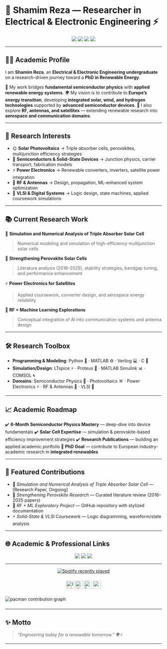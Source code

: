 # 🌌 Shamim Reza — Researcher in Electrical & Electronic Engineering ⚡

<p align="center">
  <img src="https://img.shields.io/badge/Research-Solar%20Cells-orange?style=for-the-badge" />
  <img src="https://img.shields.io/badge/Focus-Semiconductors-blue?style=for-the-badge" />
  <img src="https://img.shields.io/badge/Applications-Power%20Electronics%20%26%20Satellites-purple?style=for-the-badge" />
  <img src="https://img.shields.io/badge/Vision-Integrated%20Renewables-green?style=for-the-badge" />
</p>  

---

## 🧑‍🎓 Academic Profile

I am **Shamim Reza**, an **Electrical & Electronic Engineering undergraduate** on a research-driven journey toward a **PhD in Renewable Energy**.

🔬 My work bridges **fundamental semiconductor physics** with **applied renewable energy systems**.
🌍 My vision is to contribute to **Europe’s energy transition**, developing **integrated solar, wind, and hydrogen technologies** supported by **advanced semiconductor devices**.
📡 I also explore **RF, antennas, and satellites** — extending renewable research into **aerospace and communication domains**.

---

## 🎯 Research Interests

* 🌞 **Solar Photovoltaics** → Triple absorber cells, perovskites, multijunction efficiency strategies
* 💎 **Semiconductors & Solid-State Devices** → Junction physics, carrier transport, fabrication models
* ⚡ **Power Electronics** → Renewable converters, inverters, satellite power integration
* 📡 **RF & Antennas** → Design, propagation, ML-enhanced system optimization
* 🧩 **VLSI & Digital Systems** → Logic design, state machines, applied coursework simulations

---

## 📚 Current Research Work

📘 **Simulation and Numerical Analysis of Triple Absorber Solar Cell**

> Numerical modeling and simulation of high-efficiency multijunction solar cells

🔬 **Strengthening Perovskite Solar Cells**

> Literature analysis (2016–2025), stability strategies, bandgap tuning, and performance enhancement

⚡ **Power Electronics for Satellites**

> Applied coursework, converter design, and aerospace energy reliability

📡 **RF + Machine Learning Explorations**

> Conceptual integration of AI into communication systems and antenna design

---

## 🛠️ Research Toolbox

* **Programming & Modeling**: Python 🐍 · MATLAB ⚙️ · Verilog 💻 · C 🔧
* **Simulation/Design**: LTspice ⚡ · Proteus 🔌 · MATLAB Simulink 📊 · COMSOL 🌀
* **Domains**: Semiconductor Physics 💎 · Photovoltaics ☀️ · Power Electronics ⚡ · RF & Antennas 📡 · VLSI 🔲

---

## 📈 Academic Roadmap

✔️ **6-Month Semiconductor Physics Mastery** — deep-dive into device fundamentals
✔️ **Solar Cell Expertise** — simulation & perovskite-based efficiency improvement strategies
✔️ **Research Publications** — building an applied academic portfolio
🚀 **PhD Goal** — contribute to European industry-academic research in **integrated renewables**

---

## 📝 Featured Contributions

* 🔬 *Simulation and Numerical Analysis of Triple Absorber Solar Cell* — [Research Paper, Ongoing]
* 📖 *Strengthening Perovskite Research* — Curated literature review (2016–2025 papers)
* 📡 *RF + ML Exploratory Project* — GitHub repository with stylized documentation
* ⚡ *Solid-State & VLSI Coursework* — Logic diagramming, waveform/state analysis

---

## 🌐 Academic & Professional Links

<p align="center">
  <a href="https://github.com/shamimreza44"><img src="https://img.shields.io/badge/GitHub-black?style=for-the-badge&logo=github" /></a>
  <a href="https://linkedin.com/in/shamimreza44"><img src="https://img.shields.io/badge/LinkedIn-blue?style=for-the-badge&logo=linkedin" /></a>
  <a href="c0io0jhty@mozmail.com"><img src="https://img.shields.io/badge/Email-red?style=for-the-badge&logo=gmail" /></a>
</p>  

---

<div align="center">
  <a href="https://open.spotify.com/user/31fj46l7bc27nckw56w6jyujq7wu">
    <img src="https://spotify-recently-played-readme.vercel.app/api?user=31fj46l7bc27nckw56w6jyujq7wu&count=5" alt="Spotify recently played"  />
  </a>
</div>

###

<div align="center">
  <img src="https://img.shields.io/static/v1?message=LinkedIn&logo=linkedin&label=&color=0077B5&logoColor=white&labelColor=&style=for-the-badge" height="25" alt="linkedin logo"  />
  <img src="https://img.shields.io/static/v1?message=Discord&logo=discord&label=&color=7289DA&logoColor=white&labelColor=&style=for-the-badge" height="25" alt="discord logo"  />
  <img src="https://img.shields.io/static/v1?message=Facebook&logo=facebook&label=&color=1877F2&logoColor=white&labelColor=&style=for-the-badge" height="25" alt="facebook logo"  />
  <img src="https://img.shields.io/static/v1?message=Gmail&logo=gmail&label=&color=D14836&logoColor=white&labelColor=&style=for-the-badge" height="25" alt="gmail logo"  />
</div>

###

<picture>
  <source media="(prefers-color-scheme: dark)" srcset="https://raw.githubusercontent.com/shamimreza44/shamimreza44/output/pacman-contribution-graph-dark.svg">
  <source media="(prefers-color-scheme: light)" srcset="https://raw.githubusercontent.com/shamimreza44/shamimreza44/output/pacman-contribution-graph.svg">
  <img alt="pacman contribution graph" src="https://raw.githubusercontent.com/shamimreza44/shamimreza44/output/pacman-contribution-graph.svg">
</picture>

###

---

## ✨ Motto

> *“Engineering today for a renewable tomorrow.”* 🌍⚡

---
